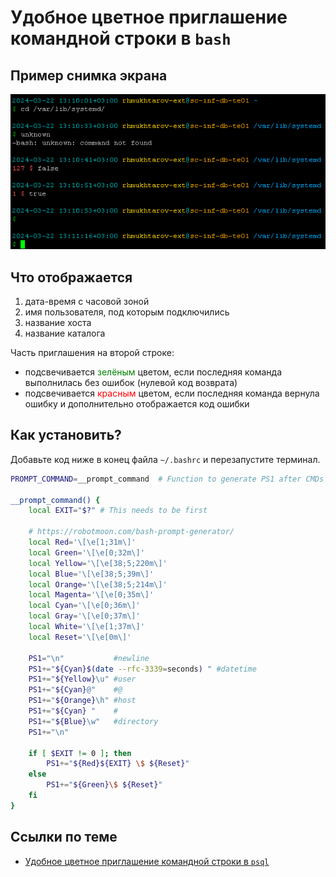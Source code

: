 # Удобное цветное приглашение командной строки в `bash`

## Пример снимка экрана

![bashrc](bashrc.png)

## Что отображается

1. дата-время с часовой зоной
1. имя пользователя, под которым подключились
1. название хоста
1. название каталога

Часть приглашения на второй строке:
* подсвечивается <span style="color:green">зелёным</span> цветом, если последняя команда выполнилась без ошибок (нулевой код возврата)
* подсвечивается <span style="color:red">красным</span> цветом, если последняя команда вернула ошибку и дополнительно отображается код ошибки

## Как установить?

Добавьте код ниже в конец файла `~/.bashrc` и перезапустите терминал.

```bash
PROMPT_COMMAND=__prompt_command  # Function to generate PS1 after CMDs

__prompt_command() {
    local EXIT="$?" # This needs to be first

    # https://robotmoon.com/bash-prompt-generator/
    local Red='\[\e[1;31m\]'
    local Green='\[\e[0;32m\]'
    local Yellow='\[\e[38;5;220m\]'
    local Blue='\[\e[38;5;39m\]'
    local Orange='\[\e[38;5;214m\]'
    local Magenta='\[\e[0;35m\]'
    local Cyan='\[\e[0;36m\]'
    local Gray='\[\e[0;37m\]'
    local White='\[\e[1;37m\]'
    local Reset='\[\e[0m\]'

    PS1="\n"           #newline
    PS1+="${Cyan}$(date --rfc-3339=seconds) " #datetime
    PS1+="${Yellow}\u" #user
    PS1+="${Cyan}@"    #@
    PS1+="${Orange}\h" #host
    PS1+="${Cyan} "    #
    PS1+="${Blue}\w"   #directory
    PS1+="\n"
    
    if [ $EXIT != 0 ]; then
        PS1+="${Red}${EXIT} \$ ${Reset}"
    else
        PS1+="${Green}\$ ${Reset}"
    fi
}
```

## Ссылки по теме

* [Удобное цветное приглашение командной строки в `psql`](../psqlrc)
